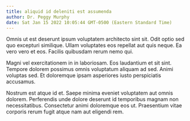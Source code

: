 ```yaml
---
title: aliquid id deleniti est assumenda
author: Dr. Peggy Murphy
date: Sat Jan 15 2022 10:05:44 GMT-0500 (Eastern Standard Time)
---
```

Omnis ut est deserunt ipsum voluptatem architecto sint sit. Odit optio sed quo excepturi similique. Ullam voluptates eos repellat aut quis neque. Ea vero vero et eos. Facilis quibusdam rerum nemo qui.

 Magni vel exercitationem in in laboriosam. Eos laudantium et sit sint. Tempore dolorem possimus omnis voluptatum aliquam ad sed. Animi voluptas sed. Et doloremque ipsam asperiores iusto perspiciatis accusamus.

 Nostrum est atque id et. Saepe minima eveniet voluptatem aut omnis dolorem. Perferendis unde dolore deserunt id temporibus magnam non necessitatibus. Consectetur animi doloremque eos ut. Praesentium vitae corporis rerum fugit atque nam aut eligendi rem.